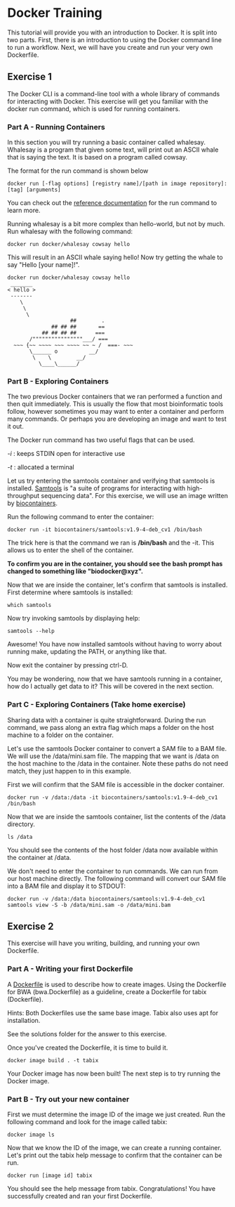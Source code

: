 # Docker Training
This tutorial will provide you with an introduction to Docker. It is split into two parts. First, there is an introduction to using the Docker command line to run a workflow. Next, we will have you create and run your very own Dockerfile.

## Exercise 1
The Docker CLI is a command-line tool with a whole library of commands for interacting with Docker. This exercise will get you familiar with the docker run command, which is used for running containers.


### Part A - Running Containers
In this section you will try running a basic container called whalesay. Whalesay is a program that given some text, will print out an ASCII whale that is saying the text. It is based on a program called cowsay.

The format for the run command is shown below
```shell
docker run [-flag options] [registry name]/[path in image repository]:[tag] [arguments]
```

You can check out the [reference documentation](https://docs.docker.com/engine/reference/run/) for the run command to learn more.

Running whalesay is a bit more complex than hello-world, but not by much. Run whalesay with the following command:
```shell
docker run docker/whalesay cowsay hello
```

This will result in an ASCII whale saying hello! Now try getting the whale to say "Hello [your name]!".
```shell
docker run docker/whalesay cowsay hello
 _______ 
< hello >
 ------- 
    \
     \
      \     
                    ##        .            
              ## ## ##       ==            
           ## ## ## ##      ===            
       /""""""""""""""""___/ ===        
  ~~~ {~~ ~~~~ ~~~ ~~~~ ~~ ~ /  ===- ~~~   
       \______ o          __/            
        \    \        __/             
          \____\______/   

```

### Part B - Exploring Containers
The two previous Docker containers that we ran performed a function and then quit immediately. This is usually the flow that most bioinformatic tools follow, however sometimes you may want to enter a container and perform many commands. Or perhaps you are developing an image and want to test it out.

The Docker run command has two useful flags that can be used.

_-i_ : keeps STDIN open for interactive use

_-t_ : allocated a terminal

Let us try entering the samtools container and verifying that samtools is installed. [Samtools](http://www.htslib.org/) is "a suite of programs for interacting with high-throughput sequencing data". For this exercise, we will use an image written by [biocontainers](https://biocontainers.pro/).

Run the following command to enter the container:
```shell
docker run -it biocontainers/samtools:v1.9-4-deb_cv1 /bin/bash
```

The trick here is that the command we ran is **/bin/bash** and the -it. This allows us to enter the shell of the container.

**To confirm you are in the container, you should see the bash prompt has changed to something like "biodocker@xyz".**

Now that we are inside the container, let's confirm that samtools is installed. First determine where samtools is installed:
```shell
which samtools
```

Now try invoking samtools by displaying help:
```shell
samtools --help
```

Awesome! You have now installed samtools without having to worry about running make, updating the PATH, or anything like that.

Now exit the container by pressing ctrl-D.

You may be wondering, now that we have samtools running in a container, how do I actually get data to it? This will be covered in the next section.

### Part C - Exploring Containers (Take home exercise)
Sharing data with a container is quite straightforward. During the run command, we pass along an extra flag which maps a folder on the host machine to a folder on the container.

Let's use the samtools Docker container to convert a SAM file to a BAM file. We will use the /data/mini.sam file.
The mapping that we want is /data on the host machine to the /data in the container. Note these paths do not need match, they just happen to in this example.

First we will confirm that the SAM file is accessible in the docker container.
```shell
docker run -v /data:/data -it biocontainers/samtools:v1.9-4-deb_cv1 /bin/bash
```

Now that we are inside the samtools container, list the contents of the /data directory.
```shell
ls /data
```

You should see the contents of the host folder /data now available within the container at /data.

We don't need to enter the container to run commands. We can run from our host machine directly.
The following command will convert our SAM file into a BAM file and display it to STDOUT:
```shell
docker run -v /data:/data biocontainers/samtools:v1.9-4-deb_cv1 samtools view -S -b /data/mini.sam -o /data/mini.bam
```

## Exercise 2
This exercise will have you writing, building, and running your own Dockerfile.

### Part A - Writing your first Dockerfile
A [Dockerfile](https://docs.docker.com/engine/reference/builder/) is used to describe how to create images. Using the Dockerfile for BWA (bwa.Dockerfile) as a guideline, create a Dockerfile for tabix (Dockerfile).

Hints:
Both Dockerfiles use the same base image.
Tabix also uses apt for installation.

See the solutions folder for the answer to this exercise.

Once you've created the Dockerfile, it is time to build it.
```shell
docker image build . -t tabix
```

Your Docker image has now been built! The next step is to try running the Docker image.

### Part B - Try out your new container
First we must determine the image ID of the image we just created. Run the following command and look for the image called tabix:
```shell
docker image ls
```

Now that we know the ID of the image, we can create a running container. Let's print out the tabix help message to confirm that the container can be run.
```shell
docker run [image id] tabix
```

You should see the help message from tabix. Congratulations! You have successfully created and ran your first Dockerfile.